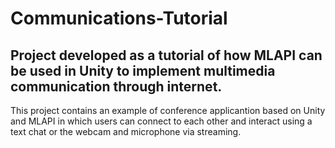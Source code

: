 # Communications-Tutorial
## Project developed as a tutorial of how MLAPI can be used in Unity to implement multimedia communication through internet.
This project contains an example of conference applicantion based on Unity and MLAPI in which users can connect to each other and interact using a text chat or the webcam and microphone via streaming.
